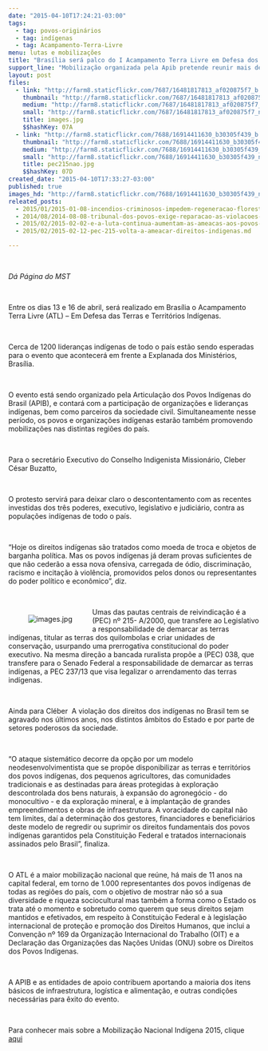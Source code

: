```yaml
---
date: "2015-04-10T17:24:21-03:00"
tags:
  - tag: povos-originários
  - tag: indígenas
  - tag: Acampamento-Terra-Livre
menu: lutas e mobilizações
title: "Brasília será palco do I Acampamento Terra Livre em Defesa dos Povos Indígenas "
support_line: "Mobilização organizada pela Apib pretende reunir mais de 1000 lideranças de todo país "
layout: post
files:
  - link: "http://farm8.staticflickr.com/7687/16481817813_af020875f7_b.jpg"
    thumbnail: "http://farm8.staticflickr.com/7687/16481817813_af020875f7_t.jpg"
    medium: "http://farm8.staticflickr.com/7687/16481817813_af020875f7_z.jpg"
    small: "http://farm8.staticflickr.com/7687/16481817813_af020875f7_n.jpg"
    title: images.jpg
    $$hashKey: 07A
  - link: "http://farm8.staticflickr.com/7688/16914411630_b30305f439_b.jpg"
    thumbnail: "http://farm8.staticflickr.com/7688/16914411630_b30305f439_t.jpg"
    medium: "http://farm8.staticflickr.com/7688/16914411630_b30305f439_z.jpg"
    small: "http://farm8.staticflickr.com/7688/16914411630_b30305f439_n.jpg"
    title: pec215nao.jpg
    $$hashKey: 07D
created_date: "2015-04-10T17:33:27-03:00"
published: true
images_hd: "http://farm8.staticflickr.com/7688/16914411630_b30305f439_n.jpg"
releated_posts:
  - 2015/01/2015-01-08-incendios-criminosos-impedem-regeneracao-florestal-em-terra-indigena.md
  - 2014/08/2014-08-08-tribunal-dos-povos-exige-reparacao-as-violacoes-de-direitos-humanos-no-mexico.md
  - 2015/02/2015-02-02-e-a-luta-continua-aumentam-as-ameacas-aos-povos-originarios-do-brasil.md
  - 2015/02/2015-02-12-pec-215-volta-a-ameacar-direitos-indigenas.md

---
```

<p>&nbsp;</p>

<p><em>D&aacute; P&aacute;gina do MST </em></p>

<p>&nbsp;</p>

<p>Entre os dias 13 e 16 de abril, ser&aacute; realizado em Bras&iacute;lia o Acampamento Terra Livre (ATL) &ndash; Em Defesa das Terras e Territ&oacute;rios Ind&iacute;genas.</p>

<p>&nbsp;</p>

<p>Cerca de 1200 lideran&ccedil;as ind&iacute;genas de todo o pa&iacute;s est&atilde;o sendo esperadas para o evento que acontecer&aacute; em frente a Explanada dos Minist&eacute;rios, Bras&iacute;lia.</p>

<p>&nbsp;</p>

<p>O evento est&aacute; sendo organizado pela Articula&ccedil;&atilde;o dos Povos Ind&iacute;genas do Brasil (APIB), e contar&aacute; com a participa&ccedil;&atilde;o de organiza&ccedil;&otilde;es e lideran&ccedil;as ind&iacute;genas, bem como parceiros da sociedade civil. Simultaneamente nesse per&iacute;odo, os povos e organiza&ccedil;&otilde;es ind&iacute;genas estar&atilde;o tamb&eacute;m promovendo mobiliza&ccedil;&otilde;es nas distintas regi&otilde;es do pa&iacute;s.</p>

<p>&nbsp;</p>

<p>Para o secret&aacute;rio Executivo do Conselho Indigenista Mission&aacute;rio, Cleber C&eacute;sar Buzatto,</p>

<p>&nbsp;</p>

<p>O protesto servir&aacute; para deixar claro o descontentamento com as recentes investidas dos tr&ecirc;s poderes, executivo, legislativo e judici&aacute;rio, contra as popula&ccedil;&otilde;es ind&iacute;genas de todo o pa&iacute;s.</p>

<p>&nbsp;</p>

<p>&ldquo;Hoje os direitos ind&iacute;genas s&atilde;o tratados como moeda de troca e objetos de barganha pol&iacute;tica. Mas os povos ind&iacute;genas j&aacute; deram provas suficientes de que n&atilde;o ceder&atilde;o a essa nova ofensiva, carregada de &oacute;dio, discrimina&ccedil;&atilde;o, racismo e incita&ccedil;&atilde;o &agrave; viol&ecirc;ncia, promovidos pelos donos ou representantes do poder pol&iacute;tico e econ&ocirc;mico&rdquo;, diz.</p>

<p>&nbsp;</p>

<figure class="image" style="float:left"><img alt="images.jpg" src="http://farm8.staticflickr.com/7687/16481817813_af020875f7_b.jpg" />
<figcaption></figcaption>
</figure>

<p>Umas das pautas centrais de reivindica&ccedil;&atilde;o &eacute; a (PEC) n&ordm; 215- A/2000, que transfere ao Legislativo a responsabilidade de demarcar as terras ind&iacute;genas, titular as terras dos quilombolas e criar unidades de conserva&ccedil;&atilde;o, usurpando uma prerrogativa constitucional do poder executivo. Na mesma dire&ccedil;&atilde;o a bancada ruralista prop&otilde;e a&nbsp;(PEC) 038, que transfere para o Senado Federal a responsabilidade de demarcar as terras ind&iacute;genas, a&nbsp;PEC 237/13&nbsp;que visa legalizar o arrendamento das terras ind&iacute;genas.</p>

<p>&nbsp;</p>

<p>Ainda para Cl&eacute;ber &nbsp;A viola&ccedil;&atilde;o dos direitos dos ind&iacute;genas no Brasil tem se agravado nos &uacute;ltimos anos, nos distintos &acirc;mbitos do Estado e por parte de setores poderosos da sociedade.</p>

<p>&nbsp;</p>

<p>&ldquo;O ataque sistem&aacute;tico decorre da op&ccedil;&atilde;o por um modelo neodesenvolvimentista que se prop&otilde;e disponibilizar as terras e territ&oacute;rios dos povos ind&iacute;genas, dos pequenos agricultores, das comunidades tradicionais e as destinadas para &aacute;reas protegidas &agrave; explora&ccedil;&atilde;o descontrolada dos bens naturais, &agrave; expans&atilde;o do agroneg&oacute;cio - do monocultivo - e da explora&ccedil;&atilde;o mineral, e &agrave; implanta&ccedil;&atilde;o de grandes empreendimentos e obras de infraestrutura. A voracidade do capital n&atilde;o tem limites, da&iacute; a determina&ccedil;&atilde;o dos gestores, financiadores e benefici&aacute;rios deste modelo de regredir ou suprimir os direitos fundamentais dos povos ind&iacute;genas garantidos pela Constitui&ccedil;&atilde;o Federal e tratados internacionais assinados pelo Brasil&rdquo;, finaliza.</p>

<p>&nbsp;</p>

<p>O&nbsp;ATL&nbsp;&eacute; a maior mobiliza&ccedil;&atilde;o nacional que re&uacute;ne, h&aacute; mais de 11 anos na capital federal, em torno de 1.000 representantes dos povos ind&iacute;genas de todas as regi&otilde;es do pa&iacute;s, com o objetivo de mostrar n&atilde;o s&oacute; a sua diversidade e riqueza sociocultural mas tamb&eacute;m a forma como o Estado os trata at&eacute; o momento e sobretudo como querem que seus direitos sejam mantidos e efetivados, em respeito &agrave; Constitui&ccedil;&atilde;o Federal e &agrave; legisla&ccedil;&atilde;o internacional de prote&ccedil;&atilde;o e promo&ccedil;&atilde;o dos Direitos Humanos, que inclui a Conven&ccedil;&atilde;o n&ordm; 169 da Organiza&ccedil;&atilde;o Internacional do Trabalho (OIT) e a Declara&ccedil;&atilde;o das Organiza&ccedil;&otilde;es das Na&ccedil;&otilde;es Unidas&nbsp;(ONU) sobre os Direitos dos Povos Ind&iacute;genas.</p>

<p>&nbsp;</p>

<p>A&nbsp;APIB&nbsp;e as entidades de apoio contribuem aportando a maioria dos itens b&aacute;sicos de infraestrutura, log&iacute;stica e alimenta&ccedil;&atilde;o, e outras condi&ccedil;&otilde;es necess&aacute;rias para &ecirc;xito do evento.</p>

<p>&nbsp;</p>

<p>Para conhecer mais sobre a Mobiliza&ccedil;&atilde;o Nacional Ind&iacute;gena 2015, clique <a href="https://mobilizacaonacionalindigena.wordpress.com/">aqui</a></p>

<p>&nbsp;</p>

<p>&nbsp;</p>
